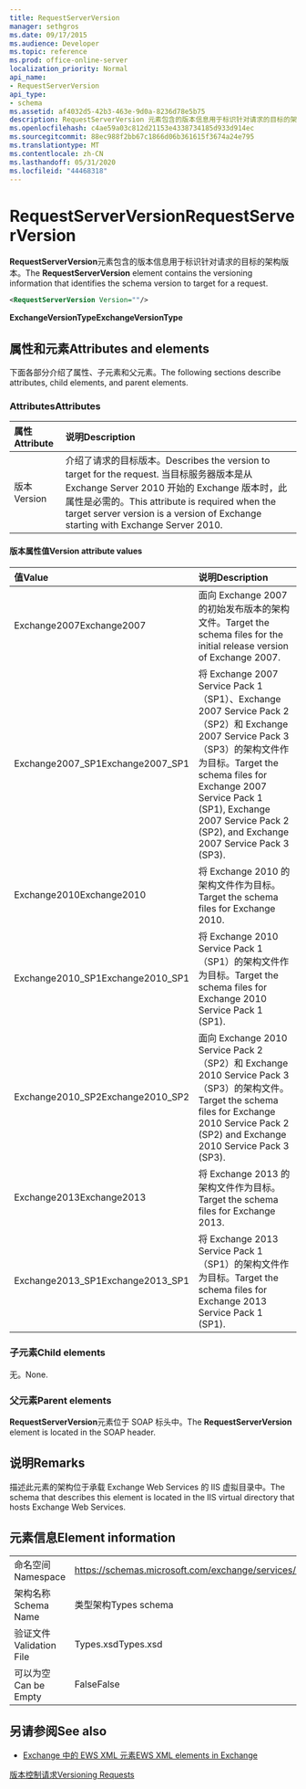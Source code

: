 ```yaml
---
title: RequestServerVersion
manager: sethgros
ms.date: 09/17/2015
ms.audience: Developer
ms.topic: reference
ms.prod: office-online-server
localization_priority: Normal
api_name:
- RequestServerVersion
api_type:
- schema
ms.assetid: af4032d5-42b3-463e-9d0a-8236d78e5b75
description: RequestServerVersion 元素包含的版本信息用于标识针对请求的目标的架构版本。
ms.openlocfilehash: c4ae59a03c812d21153e4338734185d933d914ec
ms.sourcegitcommit: 88ec988f2bb67c1866d06b361615f3674a24e795
ms.translationtype: MT
ms.contentlocale: zh-CN
ms.lasthandoff: 05/31/2020
ms.locfileid: "44468318"
---
```

# <a name="requestserverversion"></a><span data-ttu-id="40337-103">RequestServerVersion</span><span class="sxs-lookup"><span data-stu-id="40337-103">RequestServerVersion</span></span>

<span data-ttu-id="40337-104">**RequestServerVersion**元素包含的版本信息用于标识针对请求的目标的架构版本。</span><span class="sxs-lookup"><span data-stu-id="40337-104">The **RequestServerVersion** element contains the versioning information that identifies the schema version to target for a request.</span></span> 
  
```XML
<RequestServerVersion Version=""/>
```

 <span data-ttu-id="40337-105">**ExchangeVersionType**</span><span class="sxs-lookup"><span data-stu-id="40337-105">**ExchangeVersionType**</span></span>
## <a name="attributes-and-elements"></a><span data-ttu-id="40337-106">属性和元素</span><span class="sxs-lookup"><span data-stu-id="40337-106">Attributes and elements</span></span>

<span data-ttu-id="40337-107">下面各部分介绍了属性、子元素和父元素。</span><span class="sxs-lookup"><span data-stu-id="40337-107">The following sections describe attributes, child elements, and parent elements.</span></span>
  
### <a name="attributes"></a><span data-ttu-id="40337-108">Attributes</span><span class="sxs-lookup"><span data-stu-id="40337-108">Attributes</span></span>

|<span data-ttu-id="40337-109">**属性**</span><span class="sxs-lookup"><span data-stu-id="40337-109">**Attribute**</span></span>|<span data-ttu-id="40337-110">**说明**</span><span class="sxs-lookup"><span data-stu-id="40337-110">**Description**</span></span>|
|:-----|:-----|
|<span data-ttu-id="40337-111">版本</span><span class="sxs-lookup"><span data-stu-id="40337-111">Version</span></span>  <br/> |<span data-ttu-id="40337-112">介绍了请求的目标版本。</span><span class="sxs-lookup"><span data-stu-id="40337-112">Describes the version to target for the request.</span></span> <span data-ttu-id="40337-113">当目标服务器版本是从 Exchange Server 2010 开始的 Exchange 版本时，此属性是必需的。</span><span class="sxs-lookup"><span data-stu-id="40337-113">This attribute is required when the target server version is a version of Exchange starting with Exchange Server 2010.</span></span>  <br/> |
   
#### <a name="version-attribute-values"></a><span data-ttu-id="40337-114">版本属性值</span><span class="sxs-lookup"><span data-stu-id="40337-114">Version attribute values</span></span>

|<span data-ttu-id="40337-115">**值**</span><span class="sxs-lookup"><span data-stu-id="40337-115">**Value**</span></span>|<span data-ttu-id="40337-116">**说明**</span><span class="sxs-lookup"><span data-stu-id="40337-116">**Description**</span></span>|
|:-----|:-----|
|<span data-ttu-id="40337-117">Exchange2007</span><span class="sxs-lookup"><span data-stu-id="40337-117">Exchange2007</span></span>  <br/> |<span data-ttu-id="40337-118">面向 Exchange 2007 的初始发布版本的架构文件。</span><span class="sxs-lookup"><span data-stu-id="40337-118">Target the schema files for the initial release version of Exchange 2007.</span></span>  <br/> |
|<span data-ttu-id="40337-119">Exchange2007_SP1</span><span class="sxs-lookup"><span data-stu-id="40337-119">Exchange2007_SP1</span></span>  <br/> |<span data-ttu-id="40337-120">将 Exchange 2007 Service Pack 1 （SP1）、Exchange 2007 Service Pack 2 （SP2）和 Exchange 2007 Service Pack 3 （SP3）的架构文件作为目标。</span><span class="sxs-lookup"><span data-stu-id="40337-120">Target the schema files for Exchange 2007 Service Pack 1 (SP1), Exchange 2007 Service Pack 2 (SP2), and Exchange 2007 Service Pack 3 (SP3).</span></span>  <br/> |
|<span data-ttu-id="40337-121">Exchange2010</span><span class="sxs-lookup"><span data-stu-id="40337-121">Exchange2010</span></span>  <br/> |<span data-ttu-id="40337-122">将 Exchange 2010 的架构文件作为目标。</span><span class="sxs-lookup"><span data-stu-id="40337-122">Target the schema files for Exchange 2010.</span></span>  <br/> |
|<span data-ttu-id="40337-123">Exchange2010_SP1</span><span class="sxs-lookup"><span data-stu-id="40337-123">Exchange2010_SP1</span></span>  <br/> |<span data-ttu-id="40337-124">将 Exchange 2010 Service Pack 1 （SP1）的架构文件作为目标。</span><span class="sxs-lookup"><span data-stu-id="40337-124">Target the schema files for Exchange 2010 Service Pack 1 (SP1).</span></span>  <br/> |
|<span data-ttu-id="40337-125">Exchange2010_SP2</span><span class="sxs-lookup"><span data-stu-id="40337-125">Exchange2010_SP2</span></span>  <br/> |<span data-ttu-id="40337-126">面向 Exchange 2010 Service Pack 2 （SP2）和 Exchange 2010 Service Pack 3 （SP3）的架构文件。</span><span class="sxs-lookup"><span data-stu-id="40337-126">Target the schema files for Exchange 2010 Service Pack 2 (SP2) and Exchange 2010 Service Pack 3 (SP3).</span></span>  <br/> |
|<span data-ttu-id="40337-127">Exchange2013</span><span class="sxs-lookup"><span data-stu-id="40337-127">Exchange2013</span></span>  <br/> |<span data-ttu-id="40337-128">将 Exchange 2013 的架构文件作为目标。</span><span class="sxs-lookup"><span data-stu-id="40337-128">Target the schema files for Exchange 2013.</span></span>  <br/> |
|<span data-ttu-id="40337-129">Exchange2013_SP1</span><span class="sxs-lookup"><span data-stu-id="40337-129">Exchange2013_SP1</span></span>  <br/> |<span data-ttu-id="40337-130">将 Exchange 2013 Service Pack 1 （SP1）的架构文件作为目标。</span><span class="sxs-lookup"><span data-stu-id="40337-130">Target the schema files for Exchange 2013 Service Pack 1 (SP1).</span></span>  <br/> |
   
### <a name="child-elements"></a><span data-ttu-id="40337-131">子元素</span><span class="sxs-lookup"><span data-stu-id="40337-131">Child elements</span></span>

<span data-ttu-id="40337-132">无。</span><span class="sxs-lookup"><span data-stu-id="40337-132">None.</span></span>
  
### <a name="parent-elements"></a><span data-ttu-id="40337-133">父元素</span><span class="sxs-lookup"><span data-stu-id="40337-133">Parent elements</span></span>

<span data-ttu-id="40337-134">**RequestServerVersion**元素位于 SOAP 标头中。</span><span class="sxs-lookup"><span data-stu-id="40337-134">The **RequestServerVersion** element is located in the SOAP header.</span></span> 
  
## <a name="remarks"></a><span data-ttu-id="40337-135">说明</span><span class="sxs-lookup"><span data-stu-id="40337-135">Remarks</span></span>

<span data-ttu-id="40337-136">描述此元素的架构位于承载 Exchange Web Services 的 IIS 虚拟目录中。</span><span class="sxs-lookup"><span data-stu-id="40337-136">The schema that describes this element is located in the IIS virtual directory that hosts Exchange Web Services.</span></span>
  
## <a name="element-information"></a><span data-ttu-id="40337-137">元素信息</span><span class="sxs-lookup"><span data-stu-id="40337-137">Element information</span></span>

|||
|:-----|:-----|
|<span data-ttu-id="40337-138">命名空间</span><span class="sxs-lookup"><span data-stu-id="40337-138">Namespace</span></span>  <br/> |https://schemas.microsoft.com/exchange/services/2006/types  <br/> |
|<span data-ttu-id="40337-139">架构名称</span><span class="sxs-lookup"><span data-stu-id="40337-139">Schema Name</span></span>  <br/> |<span data-ttu-id="40337-140">类型架构</span><span class="sxs-lookup"><span data-stu-id="40337-140">Types schema</span></span>  <br/> |
|<span data-ttu-id="40337-141">验证文件</span><span class="sxs-lookup"><span data-stu-id="40337-141">Validation File</span></span>  <br/> |<span data-ttu-id="40337-142">Types.xsd</span><span class="sxs-lookup"><span data-stu-id="40337-142">Types.xsd</span></span>  <br/> |
|<span data-ttu-id="40337-143">可以为空</span><span class="sxs-lookup"><span data-stu-id="40337-143">Can be Empty</span></span>  <br/> |<span data-ttu-id="40337-144">False</span><span class="sxs-lookup"><span data-stu-id="40337-144">False</span></span>  <br/> |
   
## <a name="see-also"></a><span data-ttu-id="40337-145">另请参阅</span><span class="sxs-lookup"><span data-stu-id="40337-145">See also</span></span>



- [<span data-ttu-id="40337-146">Exchange 中的 EWS XML 元素</span><span class="sxs-lookup"><span data-stu-id="40337-146">EWS XML elements in Exchange</span></span>](ews-xml-elements-in-exchange.md)


[<span data-ttu-id="40337-147">版本控制请求</span><span class="sxs-lookup"><span data-stu-id="40337-147">Versioning Requests</span></span>](https://msdn.microsoft.com/library/76877b0a-d2e5-4c74-9295-7b445a41d46a%28Office.15%29.aspx)

